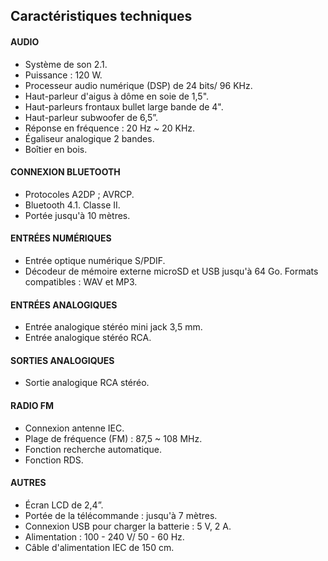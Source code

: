 ## Caractéristiques techniques

#### AUDIO
- Système de son 2.1.
- Puissance : 120 W. 
- Processeur audio numérique (DSP) de 24 bits/ 96 KHz.
- Haut-parleur d'aigus à dôme en soie de 1,5".
- Haut-parleurs frontaux bullet large bande de 4".
- Haut-parleur subwoofer de 6,5”.
- Réponse en fréquence : 20 Hz ~ 20 KHz.
- Égaliseur analogique 2 bandes.
- Boîtier en bois.

#### CONNEXION BLUETOOTH
- Protocoles A2DP ; AVRCP.
- Bluetooth 4.1. Classe II. 
- Portée jusqu'à 10 mètres.

#### ENTRÉES NUMÉRIQUES
- Entrée optique numérique S/PDIF.
- Décodeur de mémoire externe microSD et USB jusqu'à 64 Go. Formats compatibles : WAV et MP3.

#### ENTRÉES ANALOGIQUES
- Entrée analogique stéréo mini jack 3,5 mm.
- Entrée analogique stéréo RCA. 

#### SORTIES ANALOGIQUES
- Sortie analogique RCA stéréo.

#### RADIO FM
- Connexion antenne IEC.
- Plage de fréquence (FM) : 87,5 ~ 108 MHz.
- Fonction recherche automatique.
- Fonction RDS.

#### AUTRES
- Écran LCD de 2,4”.
- Portée de la télécommande : jusqu'à 7 mètres.
- Connexion USB pour charger la batterie : 5 V, 2 A.
- Alimentation : 100 - 240 V/ 50 - 60 Hz.
- Câble d'alimentation IEC de 150 cm.
